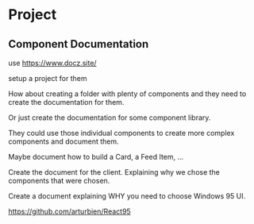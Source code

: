 # Project

## Component Documentation

use https://www.docz.site/

setup a project for them

How about creating a folder with plenty of components and they need to create the documentation for them.

Or just create the documentation for some component library.

They could use those individual components to create more complex components and document them.

Maybe document how to build a Card, a Feed Item, ...

Create the document for the client. Explaining why we chose the components that were chosen.

Create a document explaining WHY you need to choose Windows 95 UI.

https://github.com/arturbien/React95